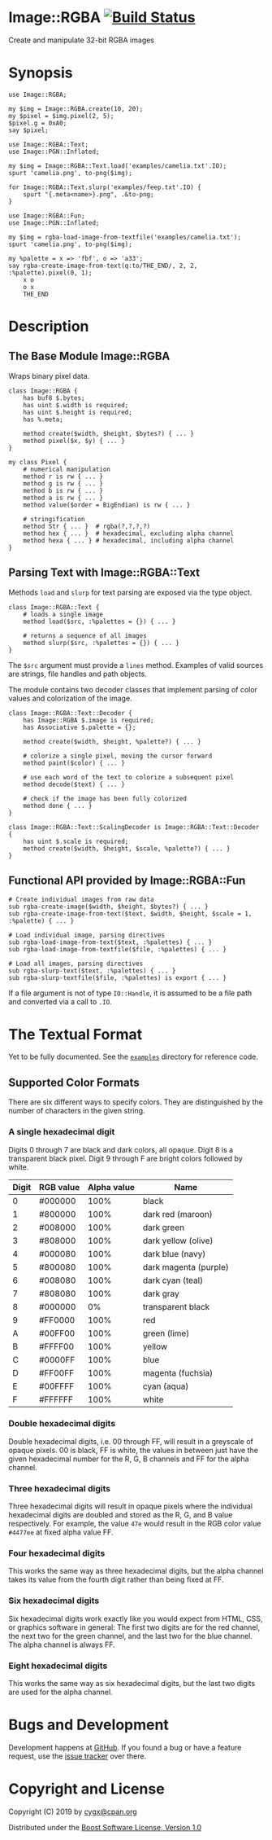 # Image::RGBA [![Build Status][TRAVIS_IMG]][TRAVIS]

Create and manipulate 32-bit RGBA images


# Synopsis

```perl6
use Image::RGBA;

my $img = Image::RGBA.create(10, 20);
my $pixel = $img.pixel(2, 5);
$pixel.g = 0xA0;
say $pixel;
```

```perl6
use Image::RGBA::Text;
use Image::PGN::Inflated;

my $img = Image::RGBA::Text.load('examples/camelia.txt'.IO);
spurt 'camelia.png', to-png($img);

for Image::RGBA::Text.slurp('examples/feep.txt'.IO) {
    spurt "{.meta<name>}.png", .&to-png;
}
```

```perl6
use Image::RGBA::Fun;
use Image::PGN::Inflated;

my $img = rgba-load-image-from-textfile('examples/camelia.txt');
spurt 'camelia.png', to-png($img);

my %palette = x => 'fbf', o => 'a33';
say rgba-create-image-from-text(q:to/THE_END/, 2, 2, :%palette).pixel(0, 1);
    x o
    o x
    THE_END
```


# Description

## The Base Module Image::RGBA

Wraps binary pixel data.

```perl6
class Image::RGBA {
    has buf8 $.bytes;
    has uint $.width is required;
    has uint $.height is required;
    has %.meta;

    method create($width, $height, $bytes?) { ... }
    method pixel($x, $y) { ... }
}

my class Pixel {
    # numerical manipulation
    method r is rw { ... }
    method g is rw { ... }
    method b is rw { ... }
    method a is rw { ... }
    method value($order = BigEndian) is rw { ... }

    # stringification
    method Str { ... }  # rgba(?,?,?,?)
    method hex { ... }  # hexadecimal, excluding alpha channel
    method hexa { ... } # hexadecimal, including alpha channel
}
```

## Parsing Text with Image::RGBA::Text

Methods `load` and `slurp` for text parsing are exposed via the type object.

```perl6
class Image::RGBA::Text {
    # loads a single image
    method load($src, :%palettes = {}) { ... }

    # returns a sequence of all images
    method slurp($src, :%palettes = {}) { ... }
}
```

The `$src` argument must provide a `lines` method. Examples of valid sources
are strings, file handles and path objects.

The module contains two decoder classes that implement parsing of color values
and colorization of the image.

```perl6
class Image::RGBA::Text::Decoder {
    has Image::RGBA $.image is required;
    has Associative $.palette = {};

    method create($width, $height, %palette?) { ... }

    # colorize a single pixel, moving the cursor forward
    method paint($color) { ... }

    # use each word of the text to colorize a subsequent pixel
    method decode($text) { ... }

    # check if the image has been fully colorized
    method done { ... }
}

class Image::RGBA::Text::ScalingDecoder is Image::RGBA::Text::Decoder {
    has uint $.scale is required;
    method create($width, $height, $scale, %palette?) { ... }
}
```

## Functional API provided by Image::RGBA::Fun

```perl6
# Create individual images from raw data
sub rgba-create-image($width, $height, $bytes?) { ... }
sub rgba-create-image-from-text($text, $width, $height, $scale = 1, :%palette) { ... }

# Load individual image, parsing directives
sub rgba-load-image-from-text($text, :%palettes) { ... }
sub rgba-load-image-from-textfile($file, :%palettes) { ... }

# Load all images, parsing directives
sub rgba-slurp-text($text, :%palettes) { ... }
sub rgba-slurp-textfile($file, :%palettes) is export { ... }
```

If a file argument is not of type `IO::Handle`, it is assumed to be a file
path and converted via a call to `.IO`.


# The Textual Format

Yet to be fully documented. See the [`examples`][EXAMPLES] directory
for reference code.

## Supported Color Formats

There are six different ways to specify colors. They are distinguished by the 
number of characters in the given string.

### A single hexadecimal digit

Digits 0 through 7 are black and dark colors, all opaque. Digit 8 is a 
transparent black pixel. Digit 9 through F are bright colors followed
by white.

| Digit | RGB value | Alpha value | Name                  |
|-------|-----------|-------------|-----------------------|
| 0     | #000000   | 100%        | black                 |
| 1     | #800000   | 100%        | dark red (maroon)     |
| 2     | #008000   | 100%        | dark green            |
| 3     | #808000   | 100%        | dark yellow (olive)   |
| 4     | #000080   | 100%        | dark blue (navy)      |
| 5     | #800080   | 100%        | dark magenta (purple) |
| 6     | #008080   | 100%        | dark cyan (teal)      |
| 7     | #808080   | 100%        | dark gray             |
| 8     | #000000   | 0%          | transparent black     |
| 9     | #FF0000   | 100%        | red                   |
| A     | #00FF00   | 100%        | green (lime)          |
| B     | #FFFF00   | 100%        | yellow                |
| C     | #0000FF   | 100%        | blue                  |
| D     | #FF00FF   | 100%        | magenta (fuchsia)     |
| E     | #00FFFF   | 100%        | cyan (aqua)           |
| F     | #FFFFFF   | 100%        | white                 |

### Double hexadecimal digits

Double hexadecimal digits, i.e. 00 through FF, will result in a greyscale of
opaque pixels. 00 is black, FF is white, the values in between just have the
given hexadecimal number for the R, G, B channels and FF for the alpha channel.

### Three hexadecimal digits

Three hexadecimal digits will result in opaque pixels where the individual
hexadecimal digits are doubled and stored as the R, G, and B value
respectively. For example, the value `47e` would result in the RGB color
value `#4477ee` at fixed alpha value FF.

### Four hexadecimal digits

This works the same way as three hexadecimal digits, but the alpha channel
takes its value from the fourth digit rather than being fixed at FF.

### Six hexadecimal digits

Six hexadecimal digits work exactly like you would expect from HTML, CSS,
or graphics software in general: The first two digits are for the red
channel, the next two for the green channel, and the last two for the blue
channel. The alpha channel is always FF.

### Eight hexadecimal digits

This works the same way as six hexadecimal digits, but the last two digits
are used for the alpha channel.


# Bugs and Development

Development happens at [GitHub][GH]. If you found a bug or have a feature
request, use the [issue tracker][TRACKER] over there.


# Copyright and License

Copyright (C) 2019 by <cygx@cpan.org>

Distributed under the [Boost Software License, Version 1.0][LICENSE]


[TRAVIS_IMG]:   https://travis-ci.org/cygx/p6-image-rgba.svg?branch=master
[TRAVIS]:       https://travis-ci.org/cygx/p6-image-rgba
[GH]:           https://github.com/cygx/p6-image-rgba
[TRACKER]:      https://github.com/cygx/p6-image-rgba/issues
[LICENSE]:      https://www.boost.org/LICENSE_1_0.txt
[EXAMPLES]:     https://github.com/cygx/p6-image-rgba/tree/master/examples
